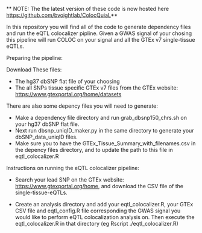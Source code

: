 ** NOTE: The the latest version of these code is now hosted here https://github.com/bvoightlab/ColocQuiaL** 

In this repository you will find all of the code to generate dependency files and run the eQTL colocalizer pipline. Given a GWAS signal of your chosing this pipeline will run COLOC on your signal and all the GTEx v7 single-tissue eQTLs.

Preparing the pipeline:

Download These files:
* The hg37 dbSNP flat file of your choosing
* The all SNPs tissue specific GTEx v7 files from the GTEx website: https://www.gtexportal.org/home/datasets

There are also some depency files you will need to generate:

* Make a dependency file directory and run grab_dbsnp150_chrs.sh on your hg37 dbSNP flat file.
* Next run dbsnp_uniqID_maker.py in the same directory to generate your dbSNP_data_uniqID files.
* Make sure you to have the GTEx_Tissue_Summary_with_filenames.csv in the depency files directory, and to update the path to this file in eqtl_colocalizer.R


Instructions on running the eQTL colocalizer pipeline:

- Search your lead SNP on the GTEx website: https://www.gtexportal.org/home, and download the CSV file of the single-tissue-eQTLs.

- Create an analysis directory and add your eqtl_colocalizer.R, your GTEx CSV file and eqtl_config.R file corresponding the GWAS signal you would like to perform eQTL colocalization analysis on. Then execute the eqtl_colocalizer.R in that directory (eg Rscript ./eqtl_colocalizer.R)
